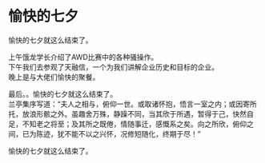 # 愉快的七夕  
愉快的七夕就这么结束了。

上午饿龙学长介绍了AWD比赛中的各种骚操作。  
下午我们去参观了天融信，一个为我们讲解企业历史和目标的企业。  
晚上是与大佬们愉快的聚餐。  

最后。。愉快的七夕就这么结束了。  
兰亭集序写道：“夫人之相与，俯仰一世。或取诸怀抱，悟言一室之内；或因寄所托，放浪形骸之外。虽趣舍万殊，静躁不同，当其欣于所遇，暂得于己，快然自足，不知老之将至；及其所之既倦，情随事迁，感慨系之矣。向之所欣，俯仰之间，已为陈迹，犹不能不以之兴怀，况修短随化，终期于尽！” 

愉快的七夕就这么结束了。